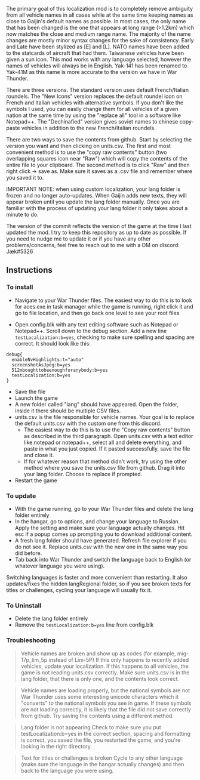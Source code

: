 The primary goal of this localization mod is to completely remove ambiguity from all vehicle names in all cases while at the same time keeping names as close to Gaijin's default names as possible. In most cases, the only name that has been changed is the one that appears at long range (>1.2km) which now matches the close and medium range name. The majority of the name changes are mostly minor syntax changes for the sake of consistency. Early and Late have been stylized as [E] and [L]. NATO names have been added to the statcards of aircraft that had them. Taiwanese vehicles have been given a sun icon. This mod works with any language selected, however the names of vehicles will always be in English. Yak-141 has been renamed to Yak-41M as this name is more accurate to the version we have in War Thunder.

There are three versions. The standard version uses default French/Italian roundels. The "New Icons" version replaces the default roundel icon on French and Italian vehicles with alternative symbols. If you don't like the symbols I used, you can easily change them for all vehicles of a given nation at the same time by using the "replace all" tool in a software like Notepad++. The "Dechinafied" version gives soviet names to chinese copy-paste vehicles in addition to the new French/Italian roundels.

There are two ways to save the contents from github. Start by selecting the version you want and then clicking on units.csv. The first and most convenient method is to use the "copy raw contents" button (two overlapping squares icon near "Raw") which will copy the contents of the entire file to your clipboard. The second method is to click "Raw" and then right click → save as. Make sure it saves as a .csv file and remember where you saved it to.

IMPORTANT NOTE: when using custom localization, your lang folder is frozen and no longer auto-updates. When Gaijin adds new texts, they will appear broken until you update the lang folder manually. Once you are familiar with the process of updating your lang folder it only takes about a minute to do. 

The version of the commit reflects the version of the game at the time I last updated the mod. I try to keep this repository as up to date as possible. If you need to nudge me to update it or if you have any other problems/concerns, feel free to reach out to me  with a DM on discord: Jæk#5326

## Instructions

### To install

- Navigate to your War Thunder files. The easiest way to do this is to look for aces.exe in task manager while the game is running, right click it and go to file location, and then go back one level to see your root files

- Open config.blk with any text editing software such as Notepad or Notepad++. Scroll down to the debug section. Add a new line `testLocalization:b=yes`, checking to make sure spelling and spacing are correct. It should look like this:
```
debug{
  enableNvHighlights:t="auto"
  screenshotAsJpeg:b=yes
  512mboughttobeenoughforanybody:b=yes
  testLocalization:b=yes
}
```
- Save the file
- Launch the game
- A new folder called "lang" should have appeared. Open the folder, inside it there should be multiple CSV files.
- units.csv is the file responsible for vehicle names. Your goal is to replace the default units.csv with the custom one from this discord.
  - The easiest way to do this is to use the "Copy raw contents" button as described in the third paragraph. Open units.csv with a text editor like notepad or notepad++, select all and delete everything, and paste in what you just copied. If it pasted successfully, save the file and close it. 
  - If for whatever reason that method didn't work, try using the other method where you save the units.csv file from github. Drag it into your lang folder. Choose to replace if prompted. 
- Restart the game

### To update

- With the game running, go to your War Thunder files and delete the lang folder entirely
- In the hangar, go to options, and change your language to Russian. Apply the setting and make sure your language actually changes. Hit esc if a popup comes up prompting you to download additional content.
- A fresh lang folder should have generated. Refresh file explorer if you do not see it. Replace units.csv with the new one in the same way you did before. 
- Tab back into War Thunder and switch the language back to English (or whatever language you were using). 

Switching languages is faster and more convenient than restarting. It also updates/fixes the hidden langRegional folder, so if you see broken texts for titles or challenges, cycling your language will usually fix it. 

### To Uninstall

- Delete the lang folder entirely
- Remove the `testLocalization:b=yes` line from config.blk

### Troubleshooting

> Vehicle names are broken and show up as codes (for example, mig-17p_lim_5p instead of Lim-5P)
If this only happens to recently added vehicles, update your localization.
If this happens to all vehicles, the game is not reading units.csv correctly. Make sure units.csv is in the lang folder, that there is only one, and the contents look correct.

> Vehicle names are loading properly, but the national symbols are not
War Thunder uses some interesting unicode characters which it "converts" to the national symbols you see in game. If these symbols are not loading correctly, it is likely that the file did not save correctly from github. Try saving the contents using a different method. 

> Lang folder is not appearing
Check to make sure you put testLocalization:b=yes in the correct section, spacing and formatting is correct, you saved the file, you restarted the game, and you're looking in the right directory.

> Text for titles or challenges is broken
Cycle to any other language (make sure the language in the hangar actually changes) and then back to the language you were using. 